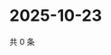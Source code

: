 # 2025-10-23

共 0 条

<!-- BEGIN ZHIHUVIDEO -->
<!-- 最后更新时间 Thu Oct 23 2025 12:13:41 GMT+0800 (China Standard Time) -->

<!-- END ZHIHUVIDEO -->
